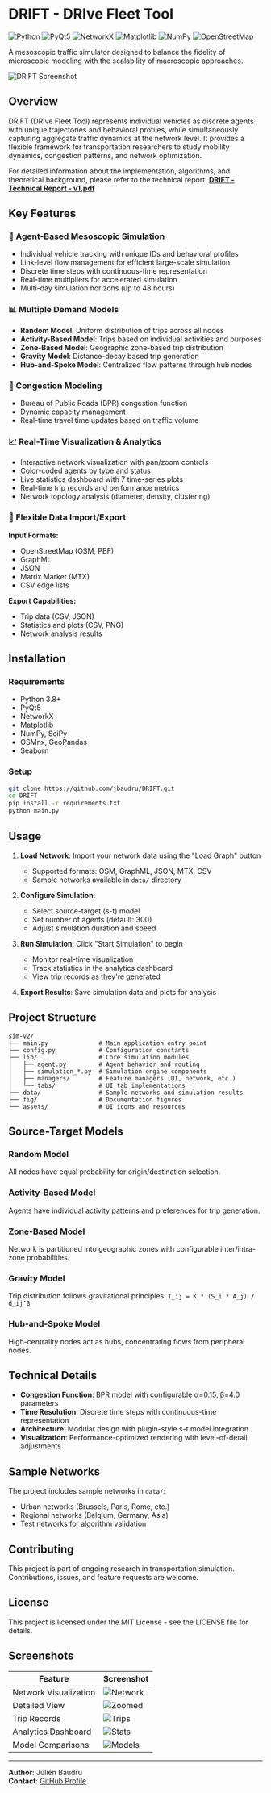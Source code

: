# DRIFT - DRIve Fleet Tool

![Python](https://img.shields.io/badge/python-3670A0?style=for-the-badge&logo=python&logoColor=ffdd54)
![PyQt5](https://img.shields.io/badge/PyQt5-41CD52?style=for-the-badge&logo=qt&logoColor=white)
![NetworkX](https://img.shields.io/badge/NetworkX-FF6B6B?style=for-the-badge&logo=python&logoColor=white)
![Matplotlib](https://img.shields.io/badge/Matplotlib-11557c?style=for-the-badge&logo=python&logoColor=white)
![NumPy](https://img.shields.io/badge/numpy-%23013243.svg?style=for-the-badge&logo=numpy&logoColor=white)
![OpenStreetMap](https://img.shields.io/badge/OpenStreetMap-7EBC6F?style=for-the-badge&logo=openstreetmap&logoColor=white)

A mesoscopic traffic simulator designed to balance the fidelity of microscopic modeling with the scalability of macroscopic approaches.

![DRIFT Screenshot](fig/example-gif.gif)

## Overview

DRIFT (DRIve Fleet Tool) represents individual vehicles as discrete agents with unique trajectories and behavioral profiles, while simultaneously capturing aggregate traffic dynamics at the network level. It provides a flexible framework for transportation researchers to study mobility dynamics, congestion patterns, and network optimization.

For detailed information about the implementation, algorithms, and theoretical background, please refer to the technical report: **[DRIFT - Technical Report - v1.pdf](doc/DRIFT%20-%20Technical%20report%20-%20v1.pdf)**

## Key Features

### 🚗 Agent-Based Mesoscopic Simulation

- Individual vehicle tracking with unique IDs and behavioral profiles
- Link-level flow management for efficient large-scale simulation
- Discrete time steps with continuous-time representation
- Real-time multipliers for accelerated simulation
- Multi-day simulation horizons (up to 48 hours)

### 📊 Multiple Demand Models

- **Random Model**: Uniform distribution of trips across all nodes
- **Activity-Based Model**: Trips based on individual activities and purposes
- **Zone-Based Model**: Geographic zone-based trip distribution
- **Gravity Model**: Distance-decay based trip generation
- **Hub-and-Spoke Model**: Centralized flow patterns through hub nodes

### 🚦 Congestion Modeling

- Bureau of Public Roads (BPR) congestion function
- Dynamic capacity management
- Real-time travel time updates based on traffic volume

### 📈 Real-Time Visualization & Analytics

- Interactive network visualization with pan/zoom controls
- Color-coded agents by type and status
- Live statistics dashboard with 7 time-series plots
- Real-time trip records and performance metrics
- Network topology analysis (diameter, density, clustering)

### 📁 Flexible Data Import/Export

**Input Formats:**

- OpenStreetMap (OSM, PBF)
- GraphML
- JSON
- Matrix Market (MTX)
- CSV edge lists

**Export Capabilities:**

- Trip data (CSV, JSON)
- Statistics and plots (CSV, PNG)
- Network analysis results

## Installation

### Requirements

- Python 3.8+
- PyQt5
- NetworkX
- Matplotlib
- NumPy, SciPy
- OSMnx, GeoPandas
- Seaborn

### Setup

```bash
git clone https://github.com/jbaudru/DRIFT.git
cd DRIFT
pip install -r requirements.txt
python main.py
```

## Usage

1. **Load Network**: Import your network data using the "Load Graph" button
   - Supported formats: OSM, GraphML, JSON, MTX, CSV
   - Sample networks available in `data/` directory

2. **Configure Simulation**:
   - Select source-target (s-t) model
   - Set number of agents (default: 300)
   - Adjust simulation duration and speed

3. **Run Simulation**: Click "Start Simulation" to begin
   - Monitor real-time visualization
   - Track statistics in the analytics dashboard
   - View trip records as they're generated

4. **Export Results**: Save simulation data and plots for analysis

## Project Structure

```text
sim-v2/
├── main.py              # Main application entry point
├── config.py            # Configuration constants
├── lib/                 # Core simulation modules
│   ├── agent.py         # Agent behavior and routing
│   ├── simulation_*.py  # Simulation engine components
│   ├── managers/        # Feature managers (UI, network, etc.)
│   └── tabs/            # UI tab implementations
├── data/                # Sample networks and simulation results
├── fig/                 # Documentation figures
└── assets/              # UI icons and resources
```

## Source-Target Models

### Random Model

All nodes have equal probability for origin/destination selection.

### Activity-Based Model

Agents have individual activity patterns and preferences for trip generation.

### Zone-Based Model

Network is partitioned into geographic zones with configurable inter/intra-zone probabilities.

### Gravity Model

Trip distribution follows gravitational principles: `T_ij = K * (S_i * A_j) / d_ij^β`

### Hub-and-Spoke Model

High-centrality nodes act as hubs, concentrating flows from peripheral nodes.

## Technical Details

- **Congestion Function**: BPR model with configurable α=0.15, β=4.0 parameters
- **Time Resolution**: Discrete time steps with continuous-time representation
- **Architecture**: Modular design with plugin-style s-t model integration
- **Visualization**: Performance-optimized rendering with level-of-detail adjustments

## Sample Networks

The project includes sample networks in `data/`:

- Urban networks (Brussels, Paris, Rome, etc.)
- Regional networks (Belgium, Germany, Asia)
- Test networks for algorithm validation

## Contributing

This project is part of ongoing research in transportation simulation. Contributions, issues, and feature requests are welcome.


## License

This project is licensed under the MIT License - see the LICENSE file for details.

## Screenshots

| Feature | Screenshot |
|---------|------------|
| Network Visualization | ![Network](fig/REPORT-ex-graph.png) |
| Detailed View | ![Zoomed](fig/REPORT-ex-graphzoom.png) |
| Trip Records | ![Trips](fig/REPORT-ex-tripdata.png) |
| Analytics Dashboard | ![Stats](fig/REPORT-ex-stats.png) |
| Model Comparisons | ![Models](fig/model-activity.png) |

---

**Author**: Julien Baudru  
**Contact**: [GitHub Profile](https://github.com/jbaudru)